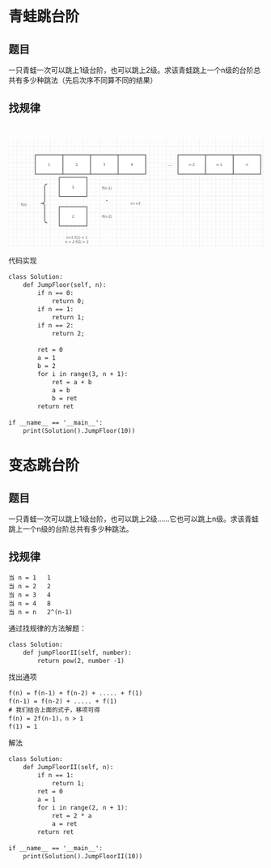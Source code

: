 # 青蛙跳台阶

## 题目

一只青蛙一次可以跳上1级台阶，也可以跳上2级。求该青蛙跳上一个n级的台阶总共有多少种跳法（先后次序不同算不同的结果）

## 找规律

```


```


![image-20200422221734432](images/image-20200422221734432.png)

代码实现

```
class Solution:
    def JumpFloor(self, n):
        if n == 0:
            return 0;
        if n == 1:
            return 1;
        if n == 2:
            return 2;

        ret = 0
        a = 1
        b = 2
        for i in range(3, n + 1):
            ret = a + b
            a = b
            b = ret
        return ret

if __name__ == '__main__':
    print(Solution().JumpFloor(10))
```



# 变态跳台阶

## 题目

一只青蛙一次可以跳上1级台阶，也可以跳上2级……它也可以跳上n级。求该青蛙跳上一个n级的台阶总共有多少种跳法。

## 找规律

```
当 n = 1   1
当 n = 2   2
当 n = 3   4
当 n = 4   8
当 n = n   2^(n-1)
```

通过找规律的方法解题：

```
class Solution:
    def jumpFloorII(self, number):
        return pow(2, number -1)
```

找出通项

```
f(n) = f(n-1) + f(n-2) + ..... + f(1)
f(n-1) = f(n-2) + ..... + f(1)
# 我们结合上面的式子，移项可得
f(n) = 2f(n-1)，n > 1
f(1) = 1
```

解法

```
class Solution:
    def JumpFloorII(self, n):
        if n == 1:
            return 1;
        ret = 0
        a = 1
        for i in range(2, n + 1):
            ret = 2 * a
            a = ret
        return ret

if __name__ == '__main__':
    print(Solution().JumpFloorII(10))
```

